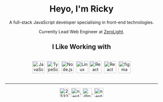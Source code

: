 <div align="center">

# Heyo, I'm Ricky

A full-stack JavaScript developer specialising in front-end technologies. 

Currently Lead Web Engineer at <a href="https://zerolight.com" target="_blank" rel="noopener">ZeroLight</a>.

</div>

<div align="center">

## I Like Working with

<br>
<img src="https://devicons.github.io/devicon/devicon.git/icons/javascript/javascript-original.svg" alt="JavaScript" width="40" height="40"/>&nbsp;
<img src="https://devicons.github.io/devicon/devicon.git/icons/typescript/typescript-original.svg" alt="TypeScript" width="40" height="40"/>&nbsp;
<img src="https://devicons.github.io/devicon/devicon.git/icons/nodejs/nodejs-original.svg" alt="Node.js" width="40" height="40"/>&nbsp;
<img src="https://devicons.github.io/devicon/devicon.git/icons/linux/linux-original.svg" alt="Linux" width="40" height="40"/> <a href="https://github.com/nerdyman/react-compare-slider" target="_blank" rel="noopener"><img src="https://devicons.github.io/devicon/devicon.git/icons/react/react-original.svg" alt="React" width="40" height="40"/></a>&nbsp;
<img src="https://devicons.github.io/devicon/devicon.git/icons/redux/redux-original.svg" alt="React" width="40" height="40"/>&nbsp;
<a href="https://www.figma.com/proto/pQdtYujBF1JkJBF0uP1OWB/ricky-davenport-cv" target="_blank" rel="noopener"><img src="https://www.vectorlogo.zone/logos/figma/figma-icon.svg" alt="figma" width="40" height="40"/>

</div>

<br/>

---

<div align="center">
<a href="https://stackoverflow.com/users/2716192/" target="_blank" rel="noopener"><img align="center" src="https://cdn.jsdelivr.net/npm/simple-icons@3.0.1/icons/stackoverflow.svg" alt="2532203" height="30" width="30" />&nbsp;</a>
<a href="https://codesandbox.com/nerdyman" target="_blank" rel="noopener"><img align="center" src="https://cdn.jsdelivr.net/npm/simple-icons@3.0.1/icons/codesandbox.svg" alt="nerdyman" height="30" width="30" />&nbsp;</a>
<a href="https://medium.com/@nerdyman" target="_blank" rel="noopener"><img align="center" src="https://cdn.jsdelivr.net/npm/simple-icons@3.0.1/icons/medium.svg" alt="@nerdyman" height="30" width="30" />&nbsp;</a>
<a href="https://dribbble.com/nerdyman" target="_blank" rel="noopener"><img align="center" src="https://cdn.jsdelivr.net/npm/simple-icons@3.0.1/icons/dribbble.svg" alt="nerdyman" height="30" width="30" /></a>

</div>
